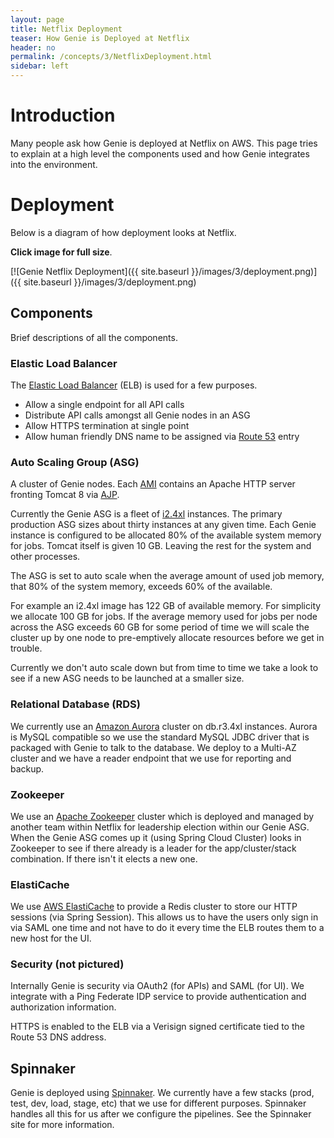 ```yaml
---
layout: page
title: Netflix Deployment
teaser: How Genie is Deployed at Netflix
header: no
permalink: /concepts/3/NetflixDeployment.html
sidebar: left
---
```


# Introduction

Many people ask how Genie is deployed at Netflix on AWS. This page tries to
explain at a high level the components used and how Genie integrates into
the environment.

# Deployment

Below is a diagram of how deployment looks at Netflix.

**Click image for full size**.

[![Genie Netflix Deployment]({{ site.baseurl }}/images/3/deployment.png)]({{ site.baseurl }}/images/3/deployment.png)

## Components

Brief descriptions of all the components.

### Elastic Load Balancer

The [Elastic Load Balancer](https://aws.amazon.com/elasticloadbalancing/) (ELB)
is used for a few purposes.

- Allow a single endpoint for all API calls
- Distribute API calls amongst all Genie nodes in an ASG
- Allow HTTPS termination at single point
- Allow human friendly DNS name to be assigned via
[Route 53](https://aws.amazon.com/route53/) entry

### Auto Scaling Group (ASG)

A cluster of Genie nodes. Each
[AMI](http://docs.aws.amazon.com/AWSEC2/latest/UserGuide/AMIs.html)
contains an Apache HTTP server fronting
Tomcat 8 via [AJP](http://tomcat.apache.org/connectors-doc/index.html).

Currently the Genie ASG is a fleet of
[i2.4xl](http://docs.aws.amazon.com/AWSEC2/latest/UserGuide/i2-instances.html)
instances. The primary production ASG sizes about thirty instances at any given
time. Each Genie instance is configured to be allocated 80% of the available
system memory for jobs. Tomcat itself is given 10 GB. Leaving the rest for the
system and other processes.

The ASG is set to auto scale when the average amount of used job memory, that
80% of the system memory, exceeds 60% of the available.

For example an i2.4xl image has 122 GB of available memory. For simplicity we
allocate 100 GB for jobs. If the average memory used for jobs per node across
the ASG exceeds 60 GB for some period of time we will scale the cluster up by
one node to pre-emptively allocate resources before we get in trouble.

Currently we don't auto scale down but from time to time we take a look to see
if a new ASG needs to be launched at a smaller size.

### Relational Database (RDS)

We currently use an [Amazon Aurora](https://aws.amazon.com/rds/aurora/) cluster
on db.r3.4xl instances. Aurora is MySQL compatible so we use the standard MySQL
JDBC driver that is packaged with Genie to talk to the database. We deploy to
a Multi-AZ cluster and we have a reader endpoint that we use for reporting and
backup.

### Zookeeper

We use an [Apache Zookeeper](https://zookeeper.apache.org/) cluster which is
deployed and managed by another team within Netflix for leadership election
within our Genie ASG. When the Genie ASG comes up it
(using Spring Cloud Cluster) looks in Zookeeper to see if there already is a
leader for the app/cluster/stack combination. If there isn't it elects a new
one.

### ElastiCache

We use [AWS ElastiCache](https://aws.amazon.com/elasticache/) to provide a
Redis cluster to store our HTTP sessions (via Spring Session). This allows us
to have the users only sign in via SAML one time and not have to do it every
time the ELB routes them to a new host for the UI.

### Security (not pictured)

Internally Genie is security via OAuth2 (for APIs) and SAML (for UI). We
integrate with a Ping Federate IDP service to provide authentication and
authorization information.

HTTPS is enabled to the ELB via a Verisign signed certificate tied to the
Route 53 DNS address.

## Spinnaker

Genie is deployed using [Spinnaker](http://www.spinnaker.io/). We currently have
a few stacks (prod, test, dev, load, stage, etc) that we use for different
purposes. Spinnaker handles all this for us after we configure the pipelines.
See the Spinnaker site for more information.
